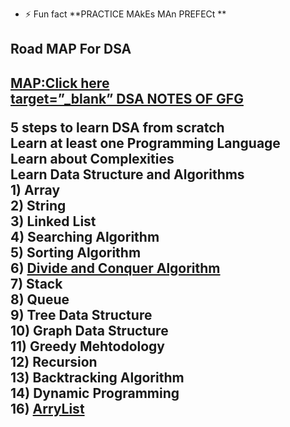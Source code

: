 - ⚡ Fun fact **PRACTICE MAkEs MAn PREFECt **
<html>
  <head>
    </head>
  <body>
    <h2> Road MAP For DSA  <h2>
<a  href="https://whimsical.com/dsa-in-90-days-EmPkf5utoFGRMnRqJjM6YV"  target=”_blank”  > MAP:Click here   </a> <br>
<a href="https://www.geeksforgeeks.org/the-ultimate-beginners-guide-for-dsa/"     target=”_blank”>     target=”_blank”  DSA NOTES OF GFG   </a>
<p> 
 5 steps to learn DSA from scratch <br>
    Learn at least one Programming Language <br>
    Learn about Complexities <br>
    Learn Data Structure and Algorithms <br>
    1) Array  <br>
    2) String <br> 
    3) Linked List<br>
    4) Searching Algorithm <br>
    5) Sorting Algorithm <br> 
    6)           <a href="https://github.com/Nishitbaria/Data-Structure-Algorithm-Java/tree/main/Divied%20and%20Conquer">                Divide and Conquer                    Algorithm                   </a>               <br>
    7) Stack <br>
    8) Queue <br>
    9) Tree Data Structure <br> 
    10) Graph Data Structure  <br> 
    11) Greedy Mehtodology  <br> 
    12) Recursion  <br>  
    13) Backtracking Algorithm  <br>  
    14) Dynamic Programming       <br> 
    16)   <a href="https://github.com/Nishitbaria/Data-Structure-Algorithm-Java/tree/main/ArryList">            ArryList  </a>  <br> 
</p>
</body>
  </html>
